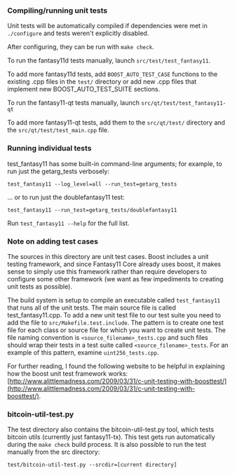 ### Compiling/running unit tests

Unit tests will be automatically compiled if dependencies were met in `./configure`
and tests weren't explicitly disabled.

After configuring, they can be run with `make check`.

To run the fantasy11d tests manually, launch `src/test/test_fantasy11`.

To add more fantasy11d tests, add `BOOST_AUTO_TEST_CASE` functions to the existing
.cpp files in the `test/` directory or add new .cpp files that
implement new BOOST_AUTO_TEST_SUITE sections.

To run the fantasy11-qt tests manually, launch `src/qt/test/test_fantasy11-qt`

To add more fantasy11-qt tests, add them to the `src/qt/test/` directory and
the `src/qt/test/test_main.cpp` file.

### Running individual tests

test_fantasy11 has some built-in command-line arguments; for
example, to run just the getarg_tests verbosely:

    test_fantasy11 --log_level=all --run_test=getarg_tests

... or to run just the doublefantasy11 test:

    test_fantasy11 --run_test=getarg_tests/doublefantasy11

Run `test_fantasy11 --help` for the full list.

### Note on adding test cases

The sources in this directory are unit test cases.  Boost includes a
unit testing framework, and since Fantasy11 Core already uses boost, it makes
sense to simply use this framework rather than require developers to
configure some other framework (we want as few impediments to creating
unit tests as possible).

The build system is setup to compile an executable called `test_fantasy11`
that runs all of the unit tests.  The main source file is called
test_fantasy11.cpp. To add a new unit test file to our test suite you need 
to add the file to `src/Makefile.test.include`. The pattern is to create 
one test file for each class or source file for which you want to create 
unit tests.  The file naming convention is `<source_filename>_tests.cpp` 
and such files should wrap their tests in a test suite 
called `<source_filename>_tests`. For an example of this pattern, 
examine `uint256_tests.cpp`.

For further reading, I found the following website to be helpful in
explaining how the boost unit test framework works:
[http://www.alittlemadness.com/2009/03/31/c-unit-testing-with-boosttest/](http://www.alittlemadness.com/2009/03/31/c-unit-testing-with-boosttest/).

### bitcoin-util-test.py

The test directory also contains the bitcoin-util-test.py tool, which tests bitcoin utils (currently just fantasy11-tx). This test gets run automatically during the `make check` build process. It is also possible to run the test manually from the src directory:

```
test/bitcoin-util-test.py --srcdir=[current directory]

```